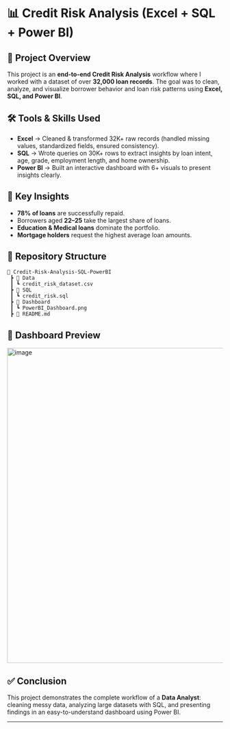 # 📊 Credit Risk Analysis (Excel + SQL + Power BI)  

## 📌 Project Overview  
This project is an **end-to-end Credit Risk Analysis** workflow where I worked with a dataset of over **32,000 loan records**. The goal was to clean, analyze, and visualize borrower behavior and loan risk patterns using **Excel, SQL, and Power BI**.  

## 🛠 Tools & Skills Used  
- **Excel** → Cleaned & transformed 32K+ raw records (handled missing values, standardized fields, ensured consistency).  
- **SQL** → Wrote queries on 30K+ rows to extract insights by loan intent, age, grade, employment length, and home ownership.  
- **Power BI** → Built an interactive dashboard with 6+ visuals to present insights clearly.  

## 🔎 Key Insights  
- **78% of loans** are successfully repaid.  
- Borrowers aged **22–25** take the largest share of loans.  
- **Education & Medical loans** dominate the portfolio.  
- **Mortgage holders** request the highest average loan amounts.  

## 📂 Repository Structure  
```
📂 Credit-Risk-Analysis-SQL-PowerBI
 ┣ 📂 Data
 ┃ ┗ credit_risk_dataset.csv
 ┣ 📂 SQL
 ┃ ┗ credit_risk.sql
 ┣ 📂 Dashboard
 ┃ ┗ PowerBI_Dashboard.png
 ┣ 📜 README.md
```

## 📸 Dashboard Preview  
<img width="1311" height="735" alt="image" src="https://github.com/user-attachments/assets/aee16181-07cc-4d25-b0da-2cd27659df39" />


## ✅ Conclusion  
This project demonstrates the complete workflow of a **Data Analyst**: cleaning messy data, analyzing large datasets with SQL, and presenting findings in an easy-to-understand dashboard using Power BI.  

---
